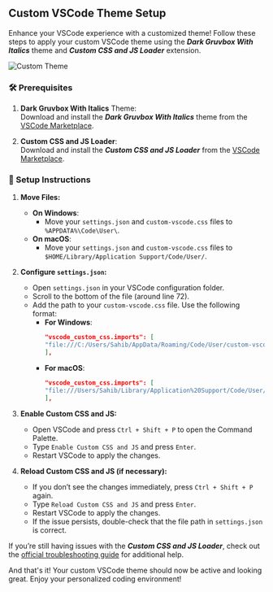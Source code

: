 ## Custom VSCode Theme Setup

Enhance your VSCode experience with a customized theme! Follow these steps to apply your custom VSCode theme using the **_Dark Gruvbox With Italics_** theme and **_Custom CSS and JS Loader_** extension.

![Custom Theme](https://github.com/user-attachments/assets/a5675120-165d-4e17-8f24-1000f21a4090)

### 🛠️ Prerequisites
1. **Dark Gruvbox With Italics** Theme:  
   Download and install the **_Dark Gruvbox With Italics_** theme from the [VSCode Marketplace](https://marketplace.visualstudio.com/items?itemName=sagaban.dark-gruvbox-with-italics).

2. **Custom CSS and JS Loader**:  
   Download and install the **_Custom CSS and JS Loader_** from the [VSCode Marketplace](https://marketplace.visualstudio.com/items?itemName=be5invis.vscode-custom-css).

### 📂 Setup Instructions

1. **Move Files:**
   - **On Windows**:
     - Move your `settings.json` and `custom-vscode.css` files to `%APPDATA%\Code\User\`.
   - **On macOS**:
     - Move your `settings.json` and `custom-vscode.css` files to `$HOME/Library/Application Support/Code/User/`.

2. **Configure `settings.json`:**
   - Open `settings.json` in your VSCode configuration folder.
   - Scroll to the bottom of the file (around line 72).
   - Add the path to your `custom-vscode.css` file. Use the following format:
     - **For Windows**:  
       ```json
       "vscode_custom_css.imports": [
       "file:///C:/Users/Sahib/AppData/Roaming/Code/User/custom-vscode.css"
       ],
       ```
     - **For macOS**:  
       ```json
       "vscode_custom_css.imports": [
       "file:///Users/Sahib/Library/Application%20Support/Code/User/custom-vscode.css"
       ],
       ```

3. **Enable Custom CSS and JS:**
   - Open VSCode and press `Ctrl + Shift + P` to open the Command Palette.
   - Type `Enable Custom CSS and JS` and press `Enter`.
   - Restart VSCode to apply the changes.

4. **Reload Custom CSS and JS (if necessary):**
   - If you don’t see the changes immediately, press `Ctrl + Shift + P` again.
   - Type `Reload Custom CSS and JS` and press `Enter`.
   - Restart VSCode to apply the changes.
   - If the issue persists, double-check that the file path in `settings.json` is correct.

If you’re still having issues with the **_Custom CSS and JS Loader_**, check out the [official troubleshooting guide](https://marketplace.visualstudio.com/items?itemName=be5invis.vscode-custom-css) for additional help.

And that's it! Your custom VSCode theme should now be active and looking great. Enjoy your personalized coding environment!
